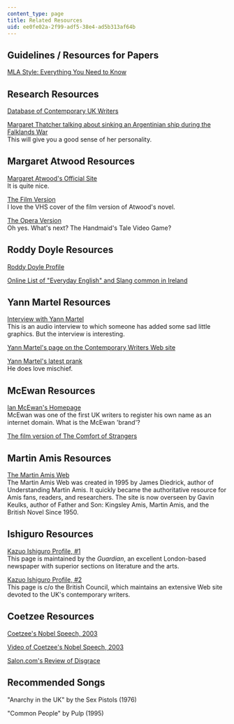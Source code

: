 ```yaml
---
content_type: page
title: Related Resources
uid: ee0fe02a-2f99-adf5-38e4-ad5b313af64b
---
```


Guidelines / Resources for Papers
---------------------------------

[MLA Style: Everything You Need to Know](http://owl.english.purdue.edu/owl/resource/557/01/)

Research Resources
------------------

[Database of Contemporary UK Writers](http://www.contemporarywriters.com/)

[Margaret Thatcher talking about sinking an Argentinian ship during the Falklands War](http://www.youtube.com/watch?v=1aZdAyHVjzQ)  
This will give you a good sense of her personality.

Margaret Atwood Resources
-------------------------

[Margaret Atwood's Official Site](http://www.owtoad.com/)  
It is quite nice.

[The Film Version](http://www.imdb.com/title/tt0099731/)  
I love the VHS cover of the film version of Atwood's novel.

[The Opera Version](http://books.guardian.co.uk/review/story/0,12084,918465,00.html)  
Oh yes. What's next? The Handmaid's Tale Video Game?

Roddy Doyle Resources
---------------------

[Roddy Doyle Profile](http://books.guardian.co.uk/authors/author/0,,-60,00.html)

[Online List of "Everyday English" and Slang common in Ireland](http://www.irishslang.co.za/)

Yann Martel Resources
---------------------

[Interview with Yann Martel](http://www.youtube.com/watch?v=aJYS9SQn1LA)  
This is an audio interview to which someone has added some sad little graphics. But the interview is interesting.

[Yann Martel's page on the Contemporary Writers Web site](http://www.contemporarywriters.com/authors/?p=auth03A14L010512634824)

[Yann Martel's latest prank](http://www.whatisstephenharperreading.ca/)  
He does love mischief.

McEwan Resources
----------------

[Ian McEwan's Homepage](http://www.ianmcewan.com/)  
McEwan was one of the first UK writers to register his own name as an internet domain. What is the McEwan 'brand'?

[The film version of The Comfort of Strangers](http://imdb.com/title/tt0099292/)

Martin Amis Resources
---------------------

[The Martin Amis Web](http://www.martinamisweb.com/)  
The Martin Amis Web was created in 1995 by James Diedrick, author of Understanding Martin Amis. It quickly became the authoritative resource for Amis fans, readers, and researchers. The site is now overseen by Gavin Keulks, author of Father and Son: Kingsley Amis, Martin Amis, and the British Novel Since 1950.

Ishiguro Resources
------------------

[Kazuo Ishiguro Profile, #1](http://books.guardian.co.uk/authors/author/0,5917,-217,00.html)  
This page is maintained by the _Guardian_, an excellent London-based newspaper with superior sections on literature and the arts.

[Kazuo Ishiguro Profile, #2](http://www.contemporarywriters.com/authors/?p=auth52)  
This page is c/o the British Council, which maintains an extensive Web site devoted to the UK's contemporary writers.

Coetzee Resources
-----------------

[Coetzee's Nobel Speech, 2003](http://nobelprize.org/nobel_prizes/literature/laureates/2003/coetzee-lecture-e.html)

[Video of Coetzee's Nobel Speech, 2003](http://nobelprize.org/nobel_prizes/literature/laureates/2003/coetzee-lecture.html)

[Salon.com's Review of Disgrace](https://www.salon.com/1999/11/05/coetzee/)

Recommended Songs
-----------------

"Anarchy in the UK" by the Sex Pistols (1976)

"Common People" by Pulp (1995)